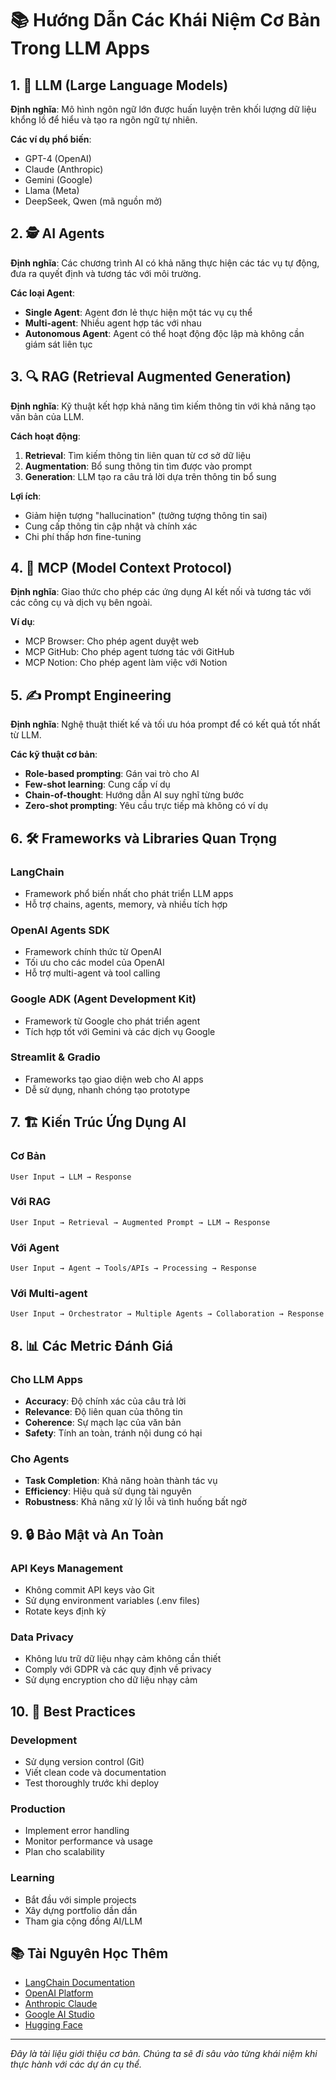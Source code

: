 # 📚 Hướng Dẫn Các Khái Niệm Cơ Bản Trong LLM Apps

## 1. 🤖 LLM (Large Language Models)

**Định nghĩa**: Mô hình ngôn ngữ lớn được huấn luyện trên khối lượng dữ liệu khổng lồ để hiểu và tạo ra ngôn ngữ tự nhiên.

**Các ví dụ phổ biến**:

- GPT-4 (OpenAI)
- Claude (Anthropic)
- Gemini (Google)
- Llama (Meta)
- DeepSeek, Qwen (mã nguồn mở)

## 2. 🕵️ AI Agents

**Định nghĩa**: Các chương trình AI có khả năng thực hiện các tác vụ tự động, đưa ra quyết định và tương tác với môi trường.

**Các loại Agent**:

- **Single Agent**: Agent đơn lẻ thực hiện một tác vụ cụ thể
- **Multi-agent**: Nhiều agent hợp tác với nhau
- **Autonomous Agent**: Agent có thể hoạt động độc lập mà không cần giám sát liên tục

## 3. 🔍 RAG (Retrieval Augmented Generation)

**Định nghĩa**: Kỹ thuật kết hợp khả năng tìm kiếm thông tin với khả năng tạo văn bản của LLM.

**Cách hoạt động**:

1. **Retrieval**: Tìm kiếm thông tin liên quan từ cơ sở dữ liệu
2. **Augmentation**: Bổ sung thông tin tìm được vào prompt
3. **Generation**: LLM tạo ra câu trả lời dựa trên thông tin bổ sung

**Lợi ích**:

- Giảm hiện tượng "hallucination" (tưởng tượng thông tin sai)
- Cung cấp thông tin cập nhật và chính xác
- Chi phí thấp hơn fine-tuning

## 4. 🔗 MCP (Model Context Protocol)

**Định nghĩa**: Giao thức cho phép các ứng dụng AI kết nối và tương tác với các công cụ và dịch vụ bên ngoài.

**Ví dụ**:

- MCP Browser: Cho phép agent duyệt web
- MCP GitHub: Cho phép agent tương tác với GitHub
- MCP Notion: Cho phép agent làm việc với Notion

## 5. ✍️ Prompt Engineering

**Định nghĩa**: Nghệ thuật thiết kế và tối ưu hóa prompt để có kết quả tốt nhất từ LLM.

**Các kỹ thuật cơ bản**:

- **Role-based prompting**: Gán vai trò cho AI
- **Few-shot learning**: Cung cấp ví dụ
- **Chain-of-thought**: Hướng dẫn AI suy nghĩ từng bước
- **Zero-shot prompting**: Yêu cầu trực tiếp mà không có ví dụ

## 6. 🛠️ Frameworks và Libraries Quan Trọng

### LangChain

- Framework phổ biến nhất cho phát triển LLM apps
- Hỗ trợ chains, agents, memory, và nhiều tích hợp

### OpenAI Agents SDK

- Framework chính thức từ OpenAI
- Tối ưu cho các model của OpenAI
- Hỗ trợ multi-agent và tool calling

### Google ADK (Agent Development Kit)

- Framework từ Google cho phát triển agent
- Tích hợp tốt với Gemini và các dịch vụ Google

### Streamlit & Gradio

- Frameworks tạo giao diện web cho AI apps
- Dễ sử dụng, nhanh chóng tạo prototype

## 7. 🏗️ Kiến Trúc Ứng Dụng AI

### Cơ Bản

```
User Input → LLM → Response
```

### Với RAG

```
User Input → Retrieval → Augmented Prompt → LLM → Response
```

### Với Agent

```
User Input → Agent → Tools/APIs → Processing → Response
```

### Với Multi-agent

```
User Input → Orchestrator → Multiple Agents → Collaboration → Response
```

## 8. 📊 Các Metric Đánh Giá

### Cho LLM Apps

- **Accuracy**: Độ chính xác của câu trả lời
- **Relevance**: Độ liên quan của thông tin
- **Coherence**: Sự mạch lạc của văn bản
- **Safety**: Tính an toàn, tránh nội dung có hại

### Cho Agents

- **Task Completion**: Khả năng hoàn thành tác vụ
- **Efficiency**: Hiệu quả sử dụng tài nguyên
- **Robustness**: Khả năng xử lý lỗi và tình huống bất ngờ

## 9. 🔒 Bảo Mật và An Toàn

### API Keys Management

- Không commit API keys vào Git
- Sử dụng environment variables (.env files)
- Rotate keys định kỳ

### Data Privacy

- Không lưu trữ dữ liệu nhạy cảm không cần thiết
- Comply với GDPR và các quy định về privacy
- Sử dụng encryption cho dữ liệu nhạy cảm

## 10. 🚀 Best Practices

### Development

- Sử dụng version control (Git)
- Viết clean code và documentation
- Test thoroughly trước khi deploy

### Production

- Implement error handling
- Monitor performance và usage
- Plan cho scalability

### Learning

- Bắt đầu với simple projects
- Xây dựng portfolio dần dần
- Tham gia cộng đồng AI/LLM

## 📚 Tài Nguyên Học Thêm

- [LangChain Documentation](https://python.langchain.com/)
- [OpenAI Platform](https://platform.openai.com/)
- [Anthropic Claude](https://docs.anthropic.com/)
- [Google AI Studio](https://makersuite.google.com/app/apikey)
- [Hugging Face](https://huggingface.co/)

---

_Đây là tài liệu giới thiệu cơ bản. Chúng ta sẽ đi sâu vào từng khái niệm khi thực hành với các dự án cụ thể._
